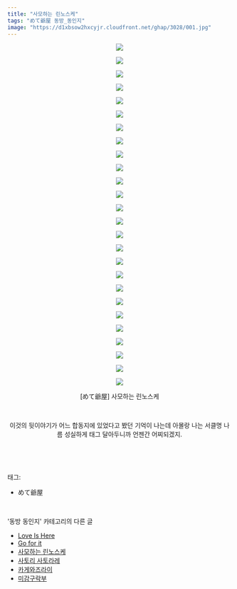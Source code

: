 ```yaml
---
title: "사모하는 린노스케"
tags: "めて爺屋 동방_동인지"
image: "https://d1xbsow2hxcyjr.cloudfront.net/ghap/3028/001.jpg"
---
```

<div class="article">
<p style="text-align: center; clear: none; float: none;"><img src="{{ site.imgserver10 }}/ghap/3028/001.jpg"/></p>
<p style="text-align: center; clear: none; float: none;"><img src="{{ site.imgserver10 }}/ghap/3028/002.jpg"/></p>
<p style="text-align: center; clear: none; float: none;"><img src="{{ site.imgserver10 }}/ghap/3028/003.jpg"/></p>
<p style="text-align: center; clear: none; float: none;"><img src="{{ site.imgserver10 }}/ghap/3028/004.jpg"/></p>
<p style="text-align: center; clear: none; float: none;"><img src="{{ site.imgserver10 }}/ghap/3028/005.jpg"/></p>
<p style="text-align: center; clear: none; float: none;"><img src="{{ site.imgserver10 }}/ghap/3028/006.jpg"/></p>
<p style="text-align: center; clear: none; float: none;"><img src="{{ site.imgserver10 }}/ghap/3028/007.jpg"/></p>
<p style="text-align: center; clear: none; float: none;"><img src="{{ site.imgserver10 }}/ghap/3028/008.jpg"/></p>
<p style="text-align: center; clear: none; float: none;"><img src="{{ site.imgserver10 }}/ghap/3028/009.jpg"/></p>
<p style="text-align: center; clear: none; float: none;"><img src="{{ site.imgserver10 }}/ghap/3028/010.jpg"/></p>
<p style="text-align: center; clear: none; float: none;"><img src="{{ site.imgserver10 }}/ghap/3028/011.jpg"/></p>
<p style="text-align: center; clear: none; float: none;"><img src="{{ site.imgserver10 }}/ghap/3028/012.jpg"/></p>
<p style="text-align: center; clear: none; float: none;"><img src="{{ site.imgserver10 }}/ghap/3028/013.jpg"/></p>
<p style="text-align: center; clear: none; float: none;"><img src="{{ site.imgserver10 }}/ghap/3028/014.jpg"/></p>
<p style="text-align: center; clear: none; float: none;"><img src="{{ site.imgserver10 }}/ghap/3028/015.jpg"/></p>
<p style="text-align: center; clear: none; float: none;"><img src="{{ site.imgserver10 }}/ghap/3028/016.jpg"/></p>
<p style="text-align: center; clear: none; float: none;"><img src="{{ site.imgserver10 }}/ghap/3028/017.jpg"/></p>
<p style="text-align: center; clear: none; float: none;"><img src="{{ site.imgserver10 }}/ghap/3028/018.jpg"/></p>
<p style="text-align: center; clear: none; float: none;"><img src="{{ site.imgserver10 }}/ghap/3028/019.jpg"/></p>
<p style="text-align: center; clear: none; float: none;"><img src="{{ site.imgserver10 }}/ghap/3028/020.jpg"/></p>
<p style="text-align: center; clear: none; float: none;"><img src="{{ site.imgserver10 }}/ghap/3028/021.jpg"/></p>
<p style="text-align: center; clear: none; float: none;"><img src="{{ site.imgserver10 }}/ghap/3028/022.jpg"/></p>
<p style="text-align: center; clear: none; float: none;"><img src="{{ site.imgserver10 }}/ghap/3028/023.jpg"/></p>
<p style="text-align: center; clear: none; float: none;"><img src="{{ site.imgserver10 }}/ghap/3028/024.jpg"/></p>
<p style="text-align: center; clear: none; float: none;"><img src="{{ site.imgserver10 }}/ghap/3028/025.jpg"/></p>
<p style="text-align: center; clear: none; float: none;"><img src="{{ site.imgserver10 }}/ghap/3028/026.jpg"/></p>
<p style="text-align: center; clear: none; float: none;">[めて爺屋] 사모하는 린노스케</p>
<p style="text-align: center; clear: none; float: none;"><br/></p>
<p style="text-align: center; clear: none; float: none;">이것의 뒷이야기가 어느 합동지에 있었다고 봤던 기억이 나는데 아몰랑 나는 서클명 나름 성실하게 태그 달아두니까 언젠간 어찌되겠지.</p>
<p><br/></p>
</div><br/>
<div class="tagTrail">
<p>태그: </p>
<ul>
<li>めて爺屋</li>
</ul>
</div><br/>
<div class="another">
<p>'동방 동인지' 카테고리의 다른 글</p>
<ul>
<li><a href="/ghap_3032">Love Is Here</a></li>
<li><a href="/ghap_3031">Go for it</a></li>
<li><a href="/ghap_3028">사모하는 린노스케</a></li>
<li><a href="/ghap_3026">사토리 사토라레</a></li>
<li><a href="/ghap_3025">카게와즈라이</a></li>
<li><a href="/ghap_3023">미감구락부</a></li>
</ul>
</div><br/>
<div class="cb_module cb_fluid">
<div class="cb_wrt cb_profile">
</div><!-- commentList close -->
</div><br/>
